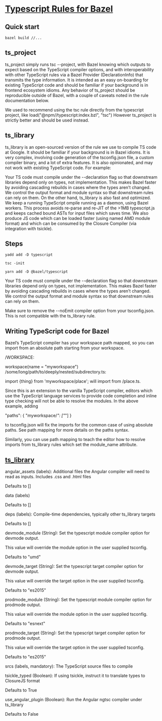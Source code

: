 [Typescript Rules for Bazel](https://bazelbuild.github.io/rules_nodejs/TypeScript.html)
================================================================================

Quick start
--------------------------------------------------------------------------------
`bazel build //...`

ts_project
--------------------------------------------------------------------------------
ts_project simply runs tsc --project, with Bazel knowing which outputs to expect based on the TypeScript compiler options, and with interoperability with other TypeScript rules via a Bazel Provider (DeclarationInfo) that transmits the type information. It is intended as an easy on-boarding for existing TypeScript code and should be familiar if your background is in frontend ecosystem idioms. Any behavior of ts_project should be reproducible outside of Bazel, with a couple of caveats noted in the rule documentation below.

We used to recommend using the tsc rule directly from the typescript project, like load("@npm//typescript:index.bzl", "tsc") However ts_project is strictly better and should be used instead.

ts_library
--------------------------------------------------------------------------------
ts_library is an open-sourced version of the rule we use to compile TS code at Google. It should be familiar if your background is in Bazel idioms. It is very complex, involving code generation of the tsconfig.json file, a custom compiler binary, and a lot of extra features. It is also opinionated, and may not work with existing TypeScript code. For example:

Your TS code must compile under the --declaration flag so that downstream libraries depend only on types, not implementation. This makes Bazel faster by avoiding cascading rebuilds in cases where the types aren’t changed.
We control the output format and module syntax so that downstream rules can rely on them.
On the other hand, ts_library is also fast and optimized. We keep a running TypeScript ompile running as a daemon, using Bazel workers. This process avoids re-parse and re-JIT of the >1MB typescript.js and keeps cached bound ASTs for input files which saves time. We also produce JS code which can be loaded faster (using named AMD module format) and which can be consumed by the Closure Compiler (via integration with tsickle).

Steps
--------------------------------------------------------------------------------
`yadd add -D typescript`

`tsc -init`

`yarn add -D @bazel/typescript`

Your TS code must compile under the --declaration flag so that downstream libraries depend only on types, not implementation. This makes Bazel faster by avoiding cascading rebuilds in cases where the types aren’t changed.
We control the output format and module syntax so that downstream rules can rely on them.

Make sure to remove the --noEmit compiler option from your tsconfig.json. This is not compatible with the ts_library rule.

Writing TypeScript code for Bazel
--------------------------------------------------------------------------------
Bazel’s TypeScript compiler has your workspace path mapped, so you can import from an absolute path starting from your workspace.

/WORKSPACE:

workspace(name = "myworkspace")
/some/long/path/to/deeply/nested/subdirectory.ts:

import {thing} from 'myworkspace/place';
will import from /place.ts.

Since this is an extension to the vanilla TypeScript compiler, editors which use the TypeScript language services to provide code completion and inline type checking will not be able to resolve the modules. In the above example, adding

"paths": {
    "myworkspace/*": ["*"]
}

to tsconfig.json will fix the imports for the common case of using absolute paths. See path mapping for more details on the paths syntax.

Similarly, you can use path mapping to teach the editor how to resolve imports from ts_library rules which set the module_name attribute.

[ts_library](https://bazelbuild.github.io/rules_nodejs/TypeScript.html#ts_library)
--------------------------------------------------------------------------------
angular_assets
(labels): Additional files the Angular compiler will need to read as inputs. Includes .css and .html files

Defaults to []

data
(labels)

Defaults to []

deps
(labels): Compile-time dependencies, typically other ts_library targets

Defaults to []

devmode_module
(String): Set the typescript module compiler option for devmode output.

This value will override the module option in the user supplied tsconfig.

Defaults to "umd"

devmode_target
(String): Set the typescript target compiler option for devmode output.

This value will override the target option in the user supplied tsconfig.

Defaults to "es2015"

prodmode_module
(String): Set the typescript module compiler option for prodmode output.

This value will override the module option in the user supplied tsconfig.

Defaults to "esnext"

prodmode_target
(String): Set the typescript target compiler option for prodmode output.

This value will override the target option in the user supplied tsconfig.

Defaults to "es2015"

srcs
(labels, mandatory): The TypeScript source files to compile

tsickle_typed
(Boolean): If using tsickle, instruct it to translate types to ClosureJS format

Defaults to True

use_angular_plugin
(Boolean): Run the Angular ngtsc compiler under ts_library

Defaults to False


